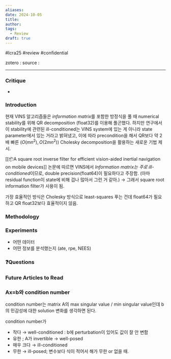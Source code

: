 ```yaml
---
aliases: 
date: 2024-10-05
title: 
author: 
tags:
  - Review
draft: true
---
```

#Icra25 #review #confidential

zotero : 
source : 

---
### Critique
- 

### Introduction
현재 VINS 알고리즘들은 *information matrix*를 포함한 방정식을 풀 때 numerical stability를 위해 QR decomposition (float32)를 이용해 풀곤했다. 
하지만 연구에서 이 stability에 관련된 ill-conditioned는 VINS system에 있는 게 아니라 state parameter에서 있는 거라고 밝혀냈고, 이에 따라 precondition을 해서 QR보다 약 2배 빠른 ($O(mn^2) , O(2mn^2)$) Cholesky decomposition을 활용하는 새로운 기법 제시.

[[📦️A square root inverse filter for efficient vision-aided inertial navigation on mobile devices]] 논문에 따르면 VINS에서 *Information matrix는 주로 ill-conditioned*이므로, double precision(float64)이 필요하다고 주장함.
(아마 residual function이 state에 비해 겁나 많아서 그런 거 같아.)
→ 그래서 square root information filter가 사용이 됨.

가장 효율적인 방식은 Cholesky 방식으로  least-squares 푸는 건데 float64가 필요하고 QR float32보다 효율적이지 않음.
### Methodology


### Experiments
- 어떤 데이터
- 어떤 정보를 분석했는지 (ate, rpe, NEES)


### ❓️Questions

### Future Articles to Read

### Ax=b와 condition number
condition number는 matrix A의  max singular value / min singular value인데 
b의 민감성에 대한 solution 변화를 생각하면 된다.

condition number가 
- 작다 → well-conditioned : b에 perturbation이 있어도 값이 잘 안 변함
- 유한 ; A가 invertible → well-posed
- 매우 크다 → ill-conditioned 
- 무한 → ill-posed; 변수보다 식이 적어서 해가 무한 or 없을 때.